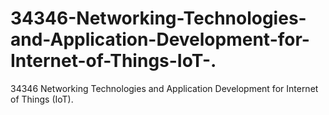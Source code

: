 # 34346-Networking-Technologies-and-Application-Development-for-Internet-of-Things-IoT-.
34346 Networking Technologies and Application Development for Internet of Things (IoT).
